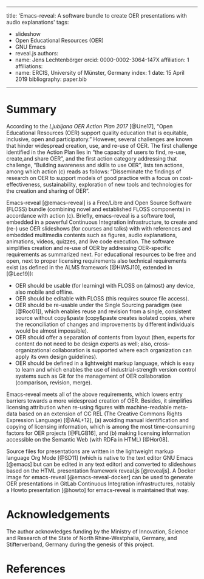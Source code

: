<!--- Local IspellDict: en -->
<!--- Copyright (C) 2019 Jens Lechtenbörger -->
<!--- SPDX-License-Identifier: CC-BY-SA-4.0 -->
---
title: 'Emacs-reveal: A software bundle to create OER presentations with audio explanations'
tags:
  - slideshow
  - Open Educational Resources (OER)
  - GNU Emacs
  - reveal.js
authors:
  - name: Jens Lechtenbörger
    orcid: 0000-0002-3064-147X
    affiliation: 1
affiliations:
 - name: ERCIS, University of Münster, Germany
   index: 1
date: 15 April 2019
bibliography: paper.bib
---

# Summary

According to the *Ljubljana OER Action Plan 2017* [@Une17], “Open
Educational Resources (OER) support quality education that is
equitable, inclusive, open and participatory.”  However, several
challenges are known that hinder widespread creation, use, and re-use
of OER.  The first challenge identified in the Action Plan lies in
“the capacity of users to find, re-use, create,and share OER”, and the
first action category addressing that challenge, “Building awareness
and skills to use OER”, lists ten actions, among which action (c)
reads as follows: “Disseminate the findings of research on OER to
support models of good practice with a focus on cost-effectiveness,
sustainability, exploration of new tools and technologies for the
creation and sharing of OER”.

Emacs-reveal [@emacs-reveal] is a Free/Libre and Open Source Software
(FLOSS) bundle (combining novel and established FLOSS components) in
accordance with action (c).  Briefly, emacs-reveal is a software tool,
embedded in a powerful Continuous Integration infrastructure, to
create and (re-) use OER slideshows (for courses and talks) with with
references and embedded multimedia contents such as figures, audio
explanations, animations, videos, quizzes, and live code execution.
The software simplifies creation and re-use of OER by addressing
OER-specific requirements as summarized next.  For educational
resources to be free and open, next to proper licensing requirements
also technical requirements exist (as defined in the ALMS framework
[@HWSJ10], extended in [@Lec19]):

- OER should be usable (for learning) with FLOSS
  on (almost) any device, also mobile and offline.
- OER should be editable with FLOSS
  (this requires source file access).
- OER should be re-usable under the Single Sourcing paradigm (see
  [@Roc01]), which enables reuse and revision from a single,
  consistent source without copy&paste (copy&paste creates isolated
  copies, where the reconciliation of changes and improvements by
  different individuals would be almost impossible).
- OER should offer a separation of contents from layout (then, experts
  for content do not need to be design experts as well; also,
  cross-organizational collaboration is supported where each
  organization can apply its own design guidelines).
- OER should be defined in a lightweight markup language, which is easy
  to learn and which enables the use of industrial-strength version
  control systems such as Git for the management of OER collaboration
  (comparison, revision, merge).

Emacs-reveal meets all of the above requirements, which lowers entry
barriers towards a more widespread creation of OER.  Besides, it
simplifies licensing attribution when re-using figures with
machine-readable meta-data based on an extension of CC REL (The
Creative Commons Rights Expression Language) [@AAL+12], (a) avoiding
manual identification and copying of licensing information, which is
among the most time-consuming factors for OER projects [@FLGB16], and
(b) making licensing information accessible on the Semantic Web (with
RDFa in HTML) [@Hor08].

Source files for presentations are written in the lightweight
markup language Org Mode [@SD11] (which is native to the text editor
GNU Emacs [@emacs] but can be edited in any text editor) and converted
to slideshows based on the HTML presentation framework reveal.js
[@revealjs].  A Docker image for emacs-reveal
[@emacs-reveal-docker] can be used to generate OER presentations in
GitLab Continuous Integration infrastructures, notably a Howto
presentation [@howto] for emacs-reveal is maintained that way.


# Acknowledgements

The author acknowledges funding by the Ministry of Innovation, Science
and Research of the State of North Rhine-Westphalia, Germany, and
Stifterverband, Germany during the genesis of this project.

# References
